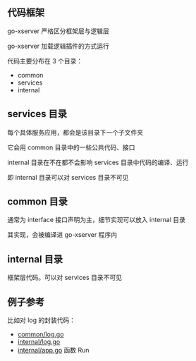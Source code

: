 ## 代码框架

go-xserver 严格区分框架层与逻辑层

go-xserver 加载逻辑插件的方式运行

代码主要分布在 3 个目录：

- common
- services
- internal

## services 目录

每个具体服务应用，都会是该目录下一个子文件夹

它会用 common 目录中的一些公共代码、接口

internal 目录在不在都不会影响 services 目录中代码的编译、运行

即 internal 目录可以对 services 目录不可见

## common 目录

通常为 interface 接口声明为主，细节实现可以放入 internal 目录

其实现，会被编译进 go-xserver 程序内

## internal 目录

框架层代码。可以对 services 目录不可见

## 例子参考

比如对 log 的封装代码：

- [common/log.go](../common/log.go)
- [internal/log.go](../internal/components/log.go)
- [internal/app.go](../internal/app.go) 函数 Run
